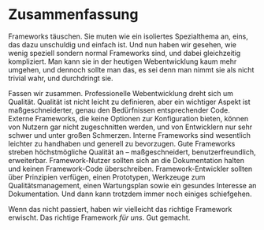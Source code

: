 # Zusammenfassung

Frameworks täuschen. Sie muten wie ein isoliertes Spezialthema an, eins, das dazu unschuldig und einfach ist. Und nun haben wir gesehen, wie wenig speziell sondern normal Frameworks sind, und dabei gleichzeitig kompliziert. Man kann sie in der heutigen Webentwicklung kaum mehr umgehen, und dennoch sollte man das, es sei denn man nimmt sie als nicht trivial wahr, und durchdringt sie.

Fassen wir zusammen. Professionelle Webentwicklung dreht sich um Qualität. Qualität ist nicht leicht zu definieren, aber ein wichtiger Aspekt ist maßgeschneiderter, genau den Bedürfnissen entsprechender Code. Externe Frameworks, die keine Optionen zur Konfiguration bieten, können von Nutzern gar nicht zugeschnitten werden, und von Entwicklern nur sehr schwer und unter großen Schmerzen. Interne Frameworks sind wesentlich leichter zu handhaben und generell zu bevorzugen. Gute Frameworks streben höchstmögliche Qualität an – maßgeschneidert, benutzerfreundlich, erweiterbar. Framework-Nutzer sollten sich an die Dokumentation halten und keinen Framework-Code überschreiben. Framework-Entwickler sollten über Prinzipien verfügen, einen Prototypen, Werkzeuge zum Qualitätsmanagement, einen Wartungsplan sowie ein gesundes Interesse an Dokumentation. Und dann kann trotzdem immer noch einiges schiefgehen.

Wenn das nicht passiert, haben wir vielleicht das richtige Framework erwischt. Das richtige Framework _für uns_. Gut gemacht.